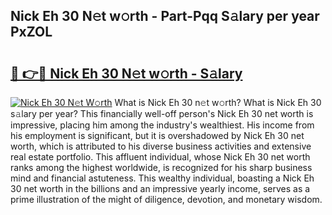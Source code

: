 ## Nick Eh 30 N𝚎t w𝚘rth - Part-Pqq S𝚊lary per year PxZOL

# <h2><a href="http://gc1fh1.nevu.top/?p=Nick+Eh+30">🔗 👉🔴 Nick Eh 30 N𝚎t w𝚘rth - S𝚊lary</a></h2>

[![Nick Eh 30 N𝚎t W𝚘rth](https://i.imgur.com/Oavwk0R.jpeg)](http://gc1fh1.nevu.top/?p=Nick+Eh+30)
What is Nick Eh 30 n𝚎t w𝚘rth? What is Nick Eh 30 s𝚊lary per year?
This financially well-off person's Nick Eh 30 net worth is impressive, placing him among the industry's wealthiest. His income from his employment is significant, but it is overshadowed by Nick Eh 30 net worth, which is attributed to his diverse business activities and extensive real estate portfolio. This affluent individual, whose Nick Eh 30 net worth ranks among the highest worldwide, is recognized for his sharp business mind and financial astuteness. This wealthy individual, boasting a Nick Eh 30 net worth in the billions and an impressive yearly income, serves as a prime illustration of the might of diligence, devotion, and monetary wisdom.
